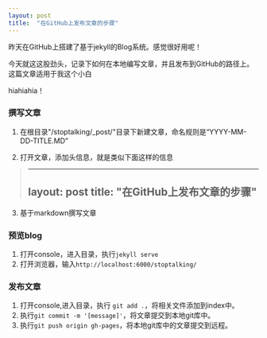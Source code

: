 ```yaml
---
layout: post
title:  "在GitHub上发布文章的步骤"
---
```

昨天在GitHub上搭建了基于jekyll的Blog系统。感觉很好用呢！

今天就这这股劲头，记录下如何在本地编写文章，并且发布到GitHub的路径上。这篇文章适用于我这个小白

hiahiahia！

### 撰写文章
1. 在根目录"/stoptalking/_post/"目录下新建文章，命名规则是“YYYY-MM-DD-TITLE.MD”

2. 打开文章，添加头信息，就是类似下面这样的信息

  > ---
  > layout: post
  > title: "在GitHub上发布文章的步骤"  
  > ---
  >

3. 基于markdown撰写文章

### 预览blog
1. 打开console，进入目录，执行`jekyll serve`
2. 打开浏览器，输入`http://localhost:6000/stoptalking/`

### 发布文章
1. 打开console,进入目录，执行  `git add .`，将相关文件添加到index中。
2. 执行`git commit -m '[message]'`，将文章提交到本地git库中。
3. 执行`git push origin gh-pages`，将本地git库中的文章提交到远程。
